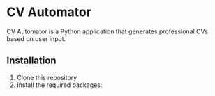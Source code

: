 # CV Automator

CV Automator is a Python application that generates professional CVs based on user input.

## Installation

1. Clone this repository
2. Install the required packages: